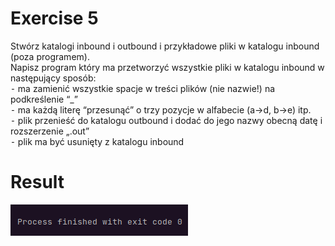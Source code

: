 # Exercise 5
Stwórz katalogi inbound i outbound i przykładowe pliki w katalogu inbound
(poza programem).<br>
Napisz program który ma przetworzyć wszystkie pliki w katalogu inbound w
następujący sposób:<br>
⁃ ma zamienić wszystkie spacje w treści plików (nie nazwie!) na podkreślenie “_” <br>
⁃ ma
każdą literę “przesunąć” o trzy pozycje w alfabecie (a->d, b->e) itp. <br>⁃ plik przenieść do
katalogu outbound i dodać do jego nazwy obecną datę i rozszerzenie „.out”<br>
⁃ plik ma być usunięty z katalogu inbound

# Result
![Result](./img.png?raw=true)